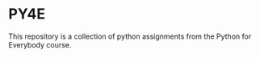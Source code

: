 # PY4E

This repository is a collection of python assignments from the Python for Everybody course.
